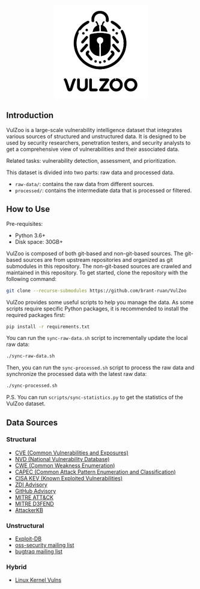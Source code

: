 <p align="center">
  <img src="images/vulzoo.png" alt="vulzoo-logo" height="250" />
</p>

## Introduction

VulZoo is a large-scale vulnerability intelligence dataset that integrates various sources of structured and unstructured data. It is designed to be used by security researchers, penetration testers, and security analysts to get a comprehensive view of vulnerabilities and their associated data.

Related tasks: vulnerability detection, assessment, and prioritization.

This dataset is divided into two parts: raw data and processed data.

- `raw-data/`: contains the raw data from different sources.
- `processed/`: contains the intermediate data that is processed or filtered.

## How to Use

Pre-requisites:

- Python 3.6+
- Disk space: 30GB+

VulZoo is composed of both git-based and non-git-based sources. The git-based sources are from upstream repositories and organized as git submodules in this repository. The non-git-based sources are crawled and maintained in this repository. To get started, clone the repository with the following command:

```bash
git clone --recurse-submodules https://github.com/brant-ruan/VulZoo
```

VulZoo provides some useful scripts to help you manage the data. As some scripts require specific Python packages, it is recommended to install the required packages first:

```bash
pip install -r requirements.txt
```

You can run the `sync-raw-data.sh` script to incrementally update the local raw data:

```bash
./sync-raw-data.sh
```

Then, you can run the `sync-processed.sh` script to process the raw data and synchronize the processed data with the latest raw data:

```bash
./sync-processed.sh
```

P.S. You can run `scripts/sync-statistics.py` to get the statistics of the VulZoo dataset.

## Data Sources

### Structural

- [CVE (Common Vulnerabilities and Exposures)](https://github.com/CVEProject/cvelist.git)
- [NVD (National Vulnerability Database)](https://github.com/fkie-cad/nvd-json-data-feeds.git)
- [CWE (Common Weakness Enumeration)](https://cwe.mitre.org/)
- [CAPEC (Common Attack Pattern Enumeration and Classification)](https://capec.mitre.org/)
- [CISA KEV (Known Exploited Vulnerabilities)](https://www.cisa.gov/known-exploited-vulnerabilities-catalog)
- [ZDI Advisory](https://github.com/delikely/ZDI_Advisories.git)
- [GitHub Advisory](https://github.com/github/advisory-database)
- [MITRE ATT&CK](https://github.com/mitre-attack/attack-stix-data.git)
- [MITRE D3FEND](https://d3fend.mitre.org/)
- [AttackerKB](https://attackerkb.com/)

### Unstructural

- [Exploit-DB](https://gitlab.com/exploit-database/exploitdb)
- [oss-security mailing list](https://www.openwall.com/lists/oss-security)
- [bugtraq mailing list](https://lists.openwall.net/bugtraq/)

### Hybrid

- [Linux Kernel Vulns](https://git.kernel.org/pub/scm/linux/security/vulns.git)
